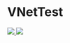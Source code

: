 # VNetTest
<a href="https://portal.azure.com/#create/Microsoft.Template/uri/https%3A%2F%2Fraw.githubusercontent.com%2Fjackwharfe%2FVNetTest%2Fmaster%2FElevenVnet
" target="_blank">
   
 <img src="http://azuredeploy.net/deploybutton.png"/>
</a>


<a href="http://armviz.io/#/?load=https%3A%2F%2Fraw.githubusercontent.com%2Fjackwharfe%2FVNetTest%2Fmaster%2FElevenVnet" target="_blank">
   
 <img src="http://armviz.io/visualizebutton.png"/>
</a>

